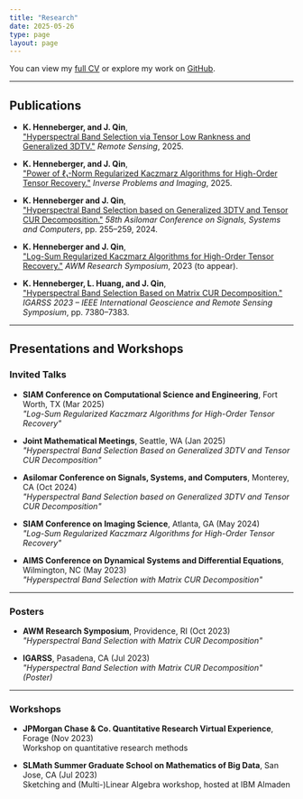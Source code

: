 ```yaml
---
title: "Research"
date: 2025-05-26
type: page
layout: page
---
```


You can view my [full CV](../uploads/resume.pdf) or explore my work on [GitHub](https://github.com/khenneberger).

---

## Publications

- **K. Henneberger, and J. Qin**,  
  ["Hyperspectral Band Selection via Tensor Low Rankness and Generalized 3DTV."](https://www.mdpi.com/2072-4292/17/4/567) *Remote Sensing*, 2025.

- **K. Henneberger, and J. Qin**,  
  ["Power of ℓ₁-Norm Regularized Kaczmarz Algorithms for High-Order Tensor Recovery."](https://www.aimsciences.org/article/doi/10.3934/ipi.2025013) *Inverse Problems and Imaging*, 2025.

- **K. Henneberger and J. Qin**,  
  ["Hyperspectral Band Selection based on Generalized 3DTV and Tensor CUR Decomposition."](https://arxiv.org/abs/2405.00951) *58th Asilomar Conference on Signals, Systems and Computers*, pp. 255–259, 2024.

- **K. Henneberger and J. Qin**,  
  ["Log-Sum Regularized Kaczmarz Algorithms for High-Order Tensor Recovery."](https://arxiv.org/abs/2311.00783) *AWM Research Symposium*, 2023 (to appear).

- **K. Henneberger, L. Huang, and J. Qin**,  
  ["Hyperspectral Band Selection Based on Matrix CUR Decomposition."](https://ieeexplore-ieee-org.ezproxy.uky.edu/document/10282944) *IGARSS 2023 – IEEE International Geoscience and Remote Sensing Symposium*, pp. 7380–7383.

---

## Presentations and Workshops

### Invited Talks

- **SIAM Conference on Computational Science and Engineering**, Fort Worth, TX (Mar 2025)  
  *"Log-Sum Regularized Kaczmarz Algorithms for High-Order Tensor Recovery"*

- **Joint Mathematical Meetings**, Seattle, WA (Jan 2025)  
  *"Hyperspectral Band Selection Based on Generalized 3DTV and Tensor CUR Decomposition"*

- **Asilomar Conference on Signals, Systems, and Computers**, Monterey, CA (Oct 2024)  
  *"Hyperspectral Band Selection based on Generalized 3DTV and Tensor CUR Decomposition"*

- **SIAM Conference on Imaging Science**, Atlanta, GA (May 2024)  
  *"Log-Sum Regularized Kaczmarz Algorithms for High-Order Tensor Recovery"*

- **AIMS Conference on Dynamical Systems and Differential Equations**, Wilmington, NC (May 2023)  
  *"Hyperspectral Band Selection with Matrix CUR Decomposition"*

---
### Posters

- **AWM Research Symposium**, Providence, RI (Oct 2023)  
  *"Hyperspectral Band Selection with Matrix CUR Decomposition"*

- **IGARSS**, Pasadena, CA (Jul 2023)  
  *"Hyperspectral Band Selection with Matrix CUR Decomposition" (Poster)*


---

### Workshops

- **JPMorgan Chase & Co. Quantitative Research Virtual Experience**, Forage (Nov 2023)  
  Workshop on quantitative research methods

- **SLMath Summer Graduate School on Mathematics of Big Data**, San Jose, CA (Jul 2023)  
  Sketching and (Multi-)Linear Algebra workshop, hosted at IBM Almaden

